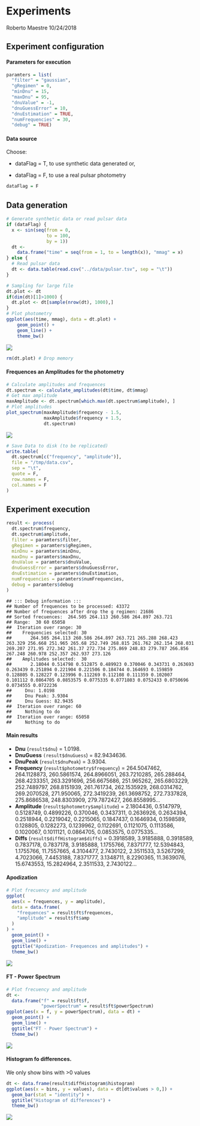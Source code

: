 Experiments
================
Roberto Maestre
10/24/2018

Experiment configuration
------------------------

#### Parameters for execution

``` r
paramters = list(
  "filter" = "gaussian",
  "gRegimen" = 0,
  "minDnu" = 15,
  "maxDnu" = 95,
  "dnuValue" = -1,
  "dnuGuessError" = 10,
  "dnuEstimation" = TRUE,
  "numFrequencies" = 30,
  "debug" = TRUE)
```

#### Data source

Choose:

-   dataFlag = T, to use synthetic data generated or,

-   dataFlag = F, to use a real pulsar photometry

``` r
dataFlag = F
```

Data generation
---------------

``` r
# Generate synthetic data or read pulsar data
if (dataFlag) {
  x <- sin(seq(from = 0,
               to = 100,
               by = 1))
  dt <-
    data.frame("time" = seq(from = 1, to = length(x)), "mmag" = x)
} else {
  # Read pulsar data
  dt <- data.table(read.csv("../data/pulsar.tsv", sep = "\t"))
}

# Sampling for large file
dt.plot <- dt
if(dim(dt)[1]>1000) {
  dt.plot <- dt[sample(nrow(dt), 1000),]
}
# Plot photometry
ggplot(aes(time, mmag), data = dt.plot) +
    geom_point() +
    geom_line() +
    theme_bw()
```

![](SyntheticData_files/figure-markdown_github/dataGeneration-1.png)

``` r
rm(dt.plot) # Drop memory
```

#### Frequences an Amplitudes for the photometry

``` r
# Calculate amplitudes and frequences
dt.spectrum <- calculate_amplitudes(dt$time, dt$mmag)
# Get max amplitude
maxAmplitude <- dt.spectrum[which.max(dt.spectrum$amplitude), ]
# Plot amplitudes
plot_spectrum(maxAmplitude$frequency - 1.5,
              maxAmplitude$frequency + 1.5,
              dt.spectrum)
```

![](SyntheticData_files/figure-markdown_github/calculateEspectrum-1.png)

``` r
# Save Data to disk (to be replicated)
write.table(
  dt.spectrum[c("frequency", "amplitude")],
  file = "/tmp/data.csv",
  sep = "\t",
  quote = F,
  row.names = F,
  col.names = F
)
```

Experiment execution
--------------------

``` r
result <- process(
  dt.spectrum$frequency,
  dt.spectrum$amplitude,
  filter = paramters$filter,
  gRegimen = paramters$gRegimen,
  minDnu = paramters$minDnu,
  maxDnu = paramters$maxDnu,
  dnuValue = paramters$dnuValue,
  dnuGuessError = paramters$dnuGuessError,
  dnuEstimation = paramters$dnuEstimation,
  numFrequencies = paramters$numFrequencies,
  debug = paramters$debug
)
```

    ## ::: Debug information :::
    ## Number of frequences to be processed: 43372
    ## Number of frequences after drop the g regimen: 21686
    ## Sorted frecuences:  264.505 264.113 260.586 264.897 263.721
    ## Range:  30 60 65058
    ##  Iteration over range: 30
    ##    Frequencies selected: 30
    ##       264.505 264.113 260.586 264.897 263.721 265.288 268.423 263.329 256.668 251.965 265.68 252.749 268.815 261.762 262.154 268.031 269.207 271.95 272.342 261.37 272.734 275.869 248.83 279.787 266.856 267.248 260.978 252.357 262.937 273.126
    ##    Amplitudes selected:  30
    ##       2.18044 0.514798 0.512875 0.489923 0.370046 0.343731 0.263693 0.263439 0.251894 0.221904 0.221506 0.184744 0.164693 0.159859 0.128805 0.128227 0.123996 0.112269 0.112108 0.111359 0.102007 0.101112 0.0864705 0.0853575 0.0775335 0.0771803 0.0752433 0.0750696 0.0734555 0.0722236
    ##     Dnu: 1.0198
    ##     Dnu Peak: 3.9304
    ##     Dnu Guess: 82.9435
    ##  Iteration over range: 60
    ##     Nothing to do
    ##  Iteration over range: 65058
    ##     Nothing to do

#### Main results

-   **Dnu** (`result$dnu`) = 1.0198.
-   **DnuGuess** `(result$dnuGuess`) = 82.9434636.
-   **DnuPeak** (`result$dnuPeak`) = 3.9304.
-   **Frequency** (`result$photometry$frequency`) = 264.5047462, 264.1128873, 260.5861574, 264.8966051, 263.7210285, 265.288464, 268.4233351, 263.3291696, 256.6675686, 251.965262, 265.6803229, 252.7489797, 268.8151939, 261.761734, 262.1535929, 268.0314762, 269.2070528, 271.950065, 272.3419239, 261.3698752, 272.7337828, 275.8686538, 248.8303909, 279.7872427, 266.8558995...
-   **Amplitude** (`result$photometry$amplitude`) = 2.1804436, 0.5147979, 0.5128749, 0.4899226, 0.370046, 0.3437311, 0.2636926, 0.2634394, 0.2518944, 0.2219042, 0.2215065, 0.1847437, 0.1646934, 0.1598589, 0.128805, 0.1282273, 0.1239962, 0.1122691, 0.1121075, 0.1113586, 0.1020067, 0.1011121, 0.0864705, 0.0853575, 0.0775335...
-   **Diffs** (`result$diffHistogram$diffs`) = 0.3918589, 3.9185888, 0.3918589, 0.7837178, 0.7837178, 3.9185888, 1.1755766, 7.8371777, 12.5394843, 1.1755766, 11.7557665, 4.3104477, 2.7430122, 2.3511533, 3.5267299, 4.7023066, 7.4453188, 7.8371777, 3.1348711, 8.2290365, 11.3639076, 15.6743553, 15.2824964, 2.3511533, 2.7430122...

#### Apodization

``` r
# Plot frecuency and amplitude
ggplot(
  aes(x = frequences, y = amplitude),
  data = data.frame(
    "frequences" = result$ft$frequences,
    "amplitude" = result$ft$amp
  )
) +
  geom_point() +
  geom_line() +
  ggtitle("Apodization- Frequences and amplitudes") +
  theme_bw()
```

![](SyntheticData_files/figure-markdown_github/apodization-1.png)

#### FT - Power Spectrum

``` r
# Plot frecuency and amplitude
dt <-
  data.frame("f" = result$ft$f,
             "powerSpectrum" = result$ft$powerSpectrum)
ggplot(aes(x = f, y = powerSpectrum), data = dt) +
  geom_point() +
  geom_line() +
  ggtitle("FT - Power Spectrum") +
  theme_bw()
```

![](SyntheticData_files/figure-markdown_github/ftPower-1.png)

#### Histogram fo differences.

We only show bins with &gt;0 values

``` r
dt <- data.frame(result$diffHistogram$histogram)
ggplot(aes(x = bins, y = values), data = dt[dt$values > 0,]) +
  geom_bar(stat = "identity") +
  ggtitle("Histogram of differences") +
  theme_bw()
```

![](SyntheticData_files/figure-markdown_github/diffsHistogram-1.png)

